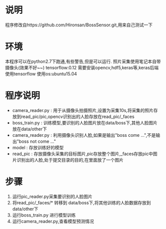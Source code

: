 # 说明
程序修改自https://github.com/Hironsan/BossSensor.git,用来自己测试一下

# 环境
本程序可以在python2.7下跑通,有些警告,但是可以运行.
照片采集使用笔记本自带摄像头(效果不好~~)
tensorflow:0.12
需要安装opencv,hdf5,keras等,keras后端使用tensorflow
使用os:ubuntu15.04


# 程序说明
* camera_reader.py : 用于从摄像头拍摄照片,设置为采集10s,将采集的照片存放到read_pic/pic,opencv识别出的人脸存放在read_pic/_faces
* boss_train.py : 训练模型,要识别的人脸图片放在data/boss下,其他人脸图片放在data/other下
* camera_reader.py : 利用摄像头识别人脸,如果是输出"boss come ...",不是输出"boss not come ..."
* model : 存放训练好的模型
* read_pic : 存放摄像头采集的目标图片,pic存放整个图片,_faces存放pic中图片识别出的人脸,处于提交目录的目的,在里面放了一个图片

# 步骤
1. 运行pic_reader.py采集要识别的人脸图片
2. 将read_pic/_faces/* 转移到 data/boss下,将其他训练的人脸数据存放到 data/other下
3. 运行boss_train.py 进行模型训练
4. 运行camera_reader.py,查看模型预测情况
